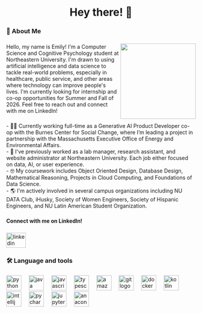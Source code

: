 <h1 align="center">Hey there! 👋</h1>

###

<h3 align="left">🌷 About Me</h3>

###

<img align="right" height="200" src="https://i.pinimg.com/1200x/d7/2e/da/d72edae65880fe685e4120af28735cac.jpg"  />

###

<p align="left">Hello, my name is Emily! I'm a Computer Science and Cognitive Psychology student at Northeastern University. I'm drawn to using artificial intelligence and data science to tackle real-world problems, especially in healthcare, public service, and other areas where technology can improve people's lives. I'm currently looking for internship and co-op opportunities for Summer and Fall of 2026. Feel free to reach out and connect with me on LinkedIn!</p>

###

<p align="left">- 👩‍💼 Currently working full-time as a Generative AI Product Developer co-op with the Burnes Center for Social Change, where I’m leading a project in partnership with the Massachusetts Executive Office of Energy and Environmental Affairs.<br>- 💼 I've previously worked as a lab manager, research assistant, and website administrator at Northeastern University. Each job either focused on data, AI, or user experience.<br>- 🤓 My coursework includes Object Oriented Design, Database Design, Mathematical Reasoning, Projects in Cloud Computing, and Foundations of Data Science.<br>- 🌎 I'm actively involved in several campus organizations including NU DATA Club, iHusky, Society of Women Engineers, Society of Hispanic Engineers, and NU Latin American Student Organization.</p>

###

<h4 align="left">Connect with me on LinkedIn!</h4>

###

<div align="left">
  <a href="www.linkedin.com/in/emily-inga" target="_blank">
    <img src="https://raw.githubusercontent.com/maurodesouza/profile-readme-generator/master/src/assets/icons/social/linkedin/default.svg" width="52" height="40" alt="linkedin logo"  />
  </a>
</div>

###

<h3 align="left">🛠 Language and tools</h3>

###

<div align="left">
  <img src="https://cdn.jsdelivr.net/gh/devicons/devicon/icons/python/python-original.svg" height="40" alt="python logo"  />
  <img width="12" />
  <img src="https://cdn.jsdelivr.net/gh/devicons/devicon/icons/java/java-original.svg" height="40" alt="java logo"  />
  <img width="12" />
  <img src="https://cdn.jsdelivr.net/gh/devicons/devicon/icons/javascript/javascript-original.svg" height="40" alt="javascript logo"  />
  <img width="12" />
  <img src="https://cdn.jsdelivr.net/gh/devicons/devicon/icons/typescript/typescript-original.svg" height="40" alt="typescript logo"  />
  <img width="12" />
  <img src="https://cdn.jsdelivr.net/gh/devicons/devicon/icons/amazonwebservices/amazonwebservices-line-wordmark.svg" height="40" alt="amazonwebservices logo"  />
  <img width="12" />
  <img src="https://cdn.jsdelivr.net/gh/devicons/devicon/icons/git/git-original.svg" height="40" alt="git logo"  />
  <img width="12" />
  <img src="https://cdn.jsdelivr.net/gh/devicons/devicon/icons/docker/docker-original.svg" height="40" alt="docker logo"  />
  <img width="12" />
  <img src="https://cdn.jsdelivr.net/gh/devicons/devicon/icons/kotlin/kotlin-original.svg" height="40" alt="kotlin logo"  />
  <img width="12" />
  <img src="https://cdn.jsdelivr.net/gh/devicons/devicon/icons/intellij/intellij-original.svg" height="40" alt="intellij logo"  />
  <img width="12" />
  <img src="https://cdn.jsdelivr.net/gh/devicons/devicon/icons/pycharm/pycharm-original.svg" height="40" alt="pycharm logo"  />
  <img width="12" />
  <img src="https://cdn.jsdelivr.net/gh/devicons/devicon/icons/jupyter/jupyter-original.svg" height="40" alt="jupyter logo"  />
  <img width="12" />
  <img src="https://cdn.jsdelivr.net/gh/devicons/devicon/icons/anaconda/anaconda-original.svg" height="40" alt="anaconda logo"  />
</div>

###
